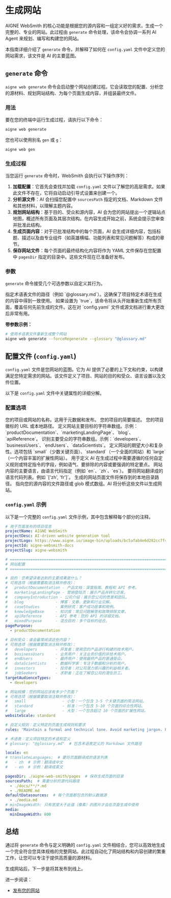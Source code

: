 # 生成网站

AIGNE WebSmith 的核心功能是根据您的源内容和一组定义好的需求，生成一个完整的、专业的网站。此过程由 `generate` 命令处理，该命令会协调一系列 AI Agent 来规划、编写和构建您的网站。

本指南详细介绍了 `generate` 命令，并解释了如何在 `config.yaml` 文件中定义您的网站需求，该文件是 AI 的主要蓝图。

## `generate` 命令

`aigne web generate` 命令会启动整个网站创建过程。它会读取您的配置、分析您的源材料、规划网站结构、为每个页面生成内容，并组装最终文件。

### 用法

要在您的终端中运行生成过程，请执行以下命令：

```bash
aigne web generate
```

您也可以使用别名 `gen` 或 `g`：

```bash
aigne web gen
```

### 生成过程

当您运行 `generate` 命令时，WebSmith 会执行以下操作序列：

1.  **加载配置**：它首先会查找并加载 `config.yaml` 文件以了解您的高层需求。如果此文件不存在，它将自动启动引导式设置来创建一个。
2.  **分析源文件**：AI 会扫描您配置中 `sourcesPath` 指定的文档、Markdown 文件和其他材料，以理解主题内容。
3.  **规划网站结构**：基于目的、受众和源内容，AI 会为您的网站提出一个逻辑站点地图，概述所有页面及其层次结构。在内容生成开始之前，系统会提示您审查并批准此结构。
4.  **生成页面内容**：对于已批准结构中的每个页面，AI 会生成详细内容，包括标题、描述以及由专业组件（如英雄横幅、功能列表和常见问题解答）构成的章节。
5.  **保存网站文件**：每个页面的最终结构化内容将作为 YAML 文件保存在您配置中 `pagesDir` 指定的目录中。这些文件现在已准备好发布。

### 参数

`generate` 命令接受几个可选参数以自定义其行为。

<x-field-group>
  <x-field data-name="glossary" data-type="string" data-required="false">
    <x-field-desc markdown>指定术语表文件的路径（例如 `@glossary.md`）。这确保了项目特定术语在生成的内容中得到一致使用。</x-field-desc>
  </x-field>
  <x-field data-name="forceRegenerate" data-type="boolean" data-required="false">
    <x-field-desc markdown>如果设置为 `true`，该命令将从头开始重新生成所有页面，覆盖任何先前生成的文件。这在对 `config.yaml` 文件或源文档进行重大更改后非常有用。</x-field-desc>
  </x-field>
</x-field-group>

**带参数示例：**

```bash
# 使用术语表文件重新生成整个网站
aigne web generate --forceRegenerate --glossary "@glossary.md"
```

## 配置文件 (`config.yaml`)

`config.yaml` 文件是您网站的蓝图。它为 AI 提供了必要的上下文和约束，以构建满足您特定需求的网站。该文件定义了项目、网站的目的和受众、语言设置以及文件位置。

以下是 `config.yaml` 文件中关键属性的详细分解。

### 配置选项

<x-field-group>
  <x-field data-name="projectName" data-type="string" data-required="true">
    <x-field-desc markdown>您的项目或网站的名称。这用于元数据和发布。</x-field-desc>
  </x-field>
  <x-field data-name="projectDesc" data-type="string" data-required="false">
    <x-field-desc markdown>您的项目的简要描述。</x-field-desc>
  </x-field>
  <x-field data-name="projectLogo" data-type="string" data-required="false">
    <x-field-desc markdown>您的项目徽标的 URL 或本地路径。</x-field-desc>
  </x-field>
  <x-field data-name="pagePurpose" data-type="array" data-required="true">
    <x-field-desc markdown>定义网站主要目标的字符串数组。示例：`productDocumentation`、`marketingLandingPage`、`blog`、`apiReference`。</x-field-desc>
  </x-field>
  <x-field data-name="targetAudienceTypes" data-type="array" data-required="true">
    <x-field-desc markdown>识别主要受众的字符串数组。示例：`developers`、`businessUsers`、`endUsers`、`dataScientists`。</x-field-desc>
  </x-field>
  <x-field data-name="websiteScale" data-type="string" data-required="true">
    <x-field-desc markdown>定义网站的期望大小和复杂性。选项包括 `small`（少数关键页面）、`standard`（一个全面的网站）和 `large`（一个内容丰富的扩展性网站）。</x-field-desc>
  </x-field>
  <x-field data-name="rules" data-type="string" data-required="false">
    <x-field-desc markdown>用于定义 AI 在生成过程中需要遵循的任何自定义规则或特定指令的字段，例如语气、要排除的内容或要强调的特定要点。</x-field-desc>
  </x-field>
  <x-field data-name="locale" data-type="string" data-default="en" data-required="true">
    <x-field-desc markdown>网站内容的主要语言，由语言代码指定（例如 `en`、`zh`、`es`）。</x-field-desc>
  </x-field>
  <x-field data-name="translateLanguages" data-type="array" data-required="false">
    <x-field-desc markdown>要将网站翻译成的语言代码列表。例如 `['zh', 'fr']`。</x-field-desc>
  </x-field>
  <x-field data-name="pagesDir" data-type="string" data-required="true">
    <x-field-desc markdown>生成的网站页面文件将保存到的本地目录路径。</x-field-desc>
  </x-field>
  <x-field data-name="sourcesPath" data-type="array" data-required="true">
    <x-field-desc markdown>指向您的源内容的文件路径或 glob 模式数组。AI 将分析这些文件以生成网站。</x-field-desc>
  </x-field>
</x-field-group>

### `config.yaml` 示例

以下是一个完整的 `config.yaml` 文件示例，其中包含解释每个部分的注释。

```yaml config.yaml
# 用于页面发布的项目信息
projectName: AIGNE WebSmith
projectDesc: AI-driven website generation tool
projectLogo: https://www.aigne.io/image-bin/uploads/bc5afab4e6d282cc7f4aa444e9b9f7f4.svg
projectId: aigne-websmith-docs
projectSlug: aigne-websmith

# =============================================================================
# 网站配置
# =============================================================================

# 目的：您希望读者达到的主要成果是什么？
# 可用选项（根据需要取消注释并修改）：
#   productDocumentation - 产品文档：深度指南、教程和 API 参考。
#   marketingLandingPage - 营销登陆页：展示产品并转化访客。
#   companyIntroduction - 公司介绍：展示您公司的愿景和团队。
#   blog              - 博客：文章、更新和行业见解。
#   caseStudies       - 案例研究：客户成功故事和用例。
#   knowledgeBase     - 知识库：常见问题解答和故障排除文章。
#   apiReference      - API 参考：您的 API 的详细文档。
#   mixedPurpose      - 混合目的：多个目标的组合。
pagePurpose:
  - productDocumentation

# 目标受众：谁会最常阅读这些内容？
# 可用选项（根据需要取消注释并修改）：
#   developers        - 开发者：使用您的产品进行构建的技术用户。
#   businessUsers     - 业务用户：关注业务价值的非技术用户。
#   endUsers          - 最终用户：使用最终产品的普通受众。
#   dataScientists    - 数据科学家：专注于数据和分析的用户。
#   investors         - 投资者：对公司潜力感兴趣的利益相关者。
#   jobSeekers        - 求职者：正在了解您公司的潜在员工。
targetAudienceTypes:
  - developers

# 网站规模：您的网站应该有多少个页面？
# 可用选项（根据需要取消注释并修改）：
#   small                - 小型：一个包含 3-5 个关键页面的简洁网站。
#   standard             - 标准：一个包含 5-10 个页面的综合性网站。
#   large                - 大型：一个包含超过 10 个页面的扩展性网站。
websiteScale: standard

# 自定义规则：定义特定的页面生成规则和要求
rules: 'Maintain a formal and technical tone. Avoid marketing jargon. Focus on practical, step-by-step instructions.'

# 术语表：定义项目特定的术语和定义
# glossary: "@glossary.md"  # 包含术语表定义的 Markdown 文件路径

locale: en
# translateLanguages:  # 要将页面翻译成的语言列表
#   - zh  # 示例：翻译成中文
#   - en  # 示例：翻译成英文

pagesDir: ./aigne-web-smith/pages  # 保存生成页面的目录
sourcesPath:  # 需要分析的源代码路径
  - ./docs/**/*.md
  - ./README.md
defaultDatasources:  # 每个页面都包含的默认数据源
  - ./media.md
# minImageWidth: 只有宽度大于此值（像素）的图片才会在页面生成中使用
media:
  minImageWidth: 800
```

## 总结

通过将 `generate` 命令与定义明确的 `config.yaml` 文件相结合，您可以高效地生成一个完全符合您具体规格的完整网站。此过程自动化了网站结构和内容创建的繁重工作，让您可以专注于提供高质量的源材料。

生成网站后，下一步是将其发布到线上。

进一步阅读：
*   [发布您的网站](./core-tasks-publishing-your-website.md)